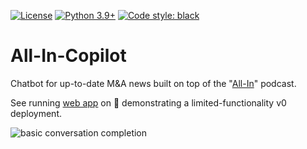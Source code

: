 [![License](https://img.shields.io/badge/License-Apache_2.0-green.svg)](https://github.com/daniel-furman/Polyglot-or-Not/blob/main/LICENSE) 
[![Python 3.9+](https://img.shields.io/badge/python-3.9+-blue.svg)](https://www.python.org/downloads/release/python-390/) 
[![Code style: black](https://img.shields.io/badge/code%20style-black-000000.svg)](https://github.com/psf/black) 

# All-In-Copilot
Chatbot for up-to-date M&amp;A news built on top of the "[All-In](https://www.youtube.com/@allin/podcasts)" podcast. <br>

See running [web app](https://huggingface.co/spaces/dfurman/chat-all-in) on 🤗 demonstrating a limited-functionality v0 deployment. 

![basic conversation completion](assets/basic_usage.gif)